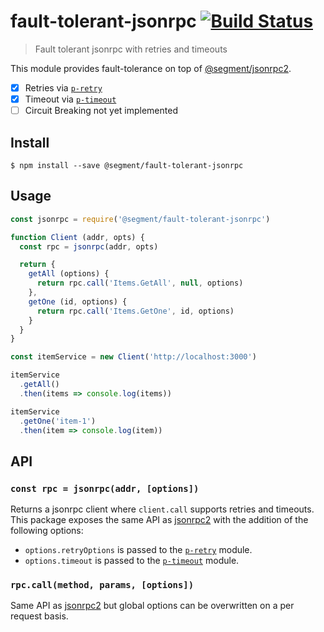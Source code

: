# fault-tolerant-jsonrpc [![Build Status](https://travis-ci.org/segmentio/fault-tolerant-jsonrpc.svg?branch=master)](https://travis-ci.org/segmentio/fault-tolerant-jsonrpc)

> Fault tolerant jsonrpc with retries and timeouts

This module provides fault-tolerance on top of [@segment/jsonrpc2](github.com/segmentio/jsonrpc2.js).

- [x] Retries via [`p-retry`](https://github.com/sindresorhus/p-retry)
- [x] Timeout via [`p-timeout`](https://github.com/sindresorhus/p-timeout)
- [ ] Circuit Breaking not yet implemented

## Install

```
$ npm install --save @segment/fault-tolerant-jsonrpc
```

## Usage

```js
const jsonrpc = require('@segment/fault-tolerant-jsonrpc')

function Client (addr, opts) {
  const rpc = jsonrpc(addr, opts)

  return {
    getAll (options) {
      return rpc.call('Items.GetAll', null, options)
    },
    getOne (id, options) {
      return rpc.call('Items.GetOne', id, options)
    }
  }
}

const itemService = new Client('http://localhost:3000')

itemService
  .getAll()
  .then(items => console.log(items))

itemService
  .getOne('item-1')
  .then(item => console.log(item))
```

## API

### `const rpc = jsonrpc(addr, [options])`

Returns a jsonrpc client where `client.call` supports retries and timeouts. This
package exposes the same API as [jsonrpc2](https://github.com/segmentio/jsonrpc2.js)
with the addition of the following options:

- `options.retryOptions` is passed to the [`p-retry`](https://github.com/sindresorhus/p-retry#options) module.
- `options.timeout` is passed to the [`p-timeout`](https://github.com/sindresorhus/p-timeout) module.

### `rpc.call(method, params, [options])`

Same API as [jsonrpc2](https://github.com/segmentio/jsonrpc2.js) but global options can be overwritten on a per request basis.
